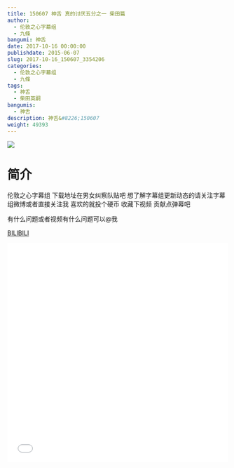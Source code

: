 ```yaml
---
title: 150607 神舌 真的讨厌五分之一 柴田篇
author: 
  - 伦敦之心字幕组
  - 九條
bangumi: 神舌
date: 2017-10-16 00:00:00
publishdate: 2015-06-07
slug: 2017-10-16_150607_3354206
categories: 
  - 伦敦之心字幕组
  - 九條
tags: 
  - 神舌
  - 柴田英嗣
bangumis: 
  - 神舌
description: 神舌&#8226;150607
weight: 49393
---
```


![](https://i.imgur.com/gNvHhZM.jpg)

# 简介  
伦敦之心字幕组 下载地址在男女纠察队贴吧 想了解字幕组更新动态的请关注字幕组微博或者直接关注我 喜欢的就投个硬币 收藏下视频 贡献点弹幕吧


有什么问题或者视频有什么问题可以@我

  [BILIBILI](https://www.bilibili.com/video/av3354206/)


<div class="vcontainer">  <iframe class='video' src="//www.bilibili.com/blackboard/player.html?aid=3354206" width="100%" height="500" frameborder="0" allowfullscreen="allowfullscreen"></iframe></div>
